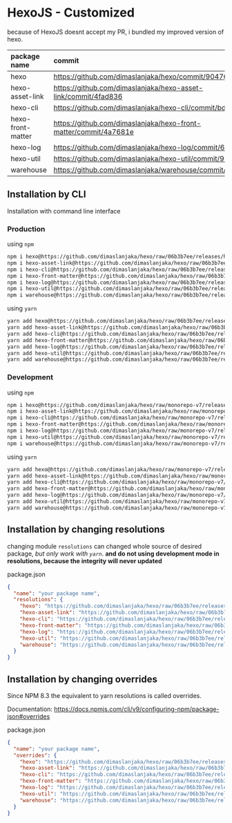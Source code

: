 # HexoJS - Customized
because of HexoJS doesnt accept my PR, i bundled my improved version of hexo.

| package name | commit |
| :--- | :--- | 
| hexo | https://github.com/dimaslanjaka/hexo/commit/90476e37 | 
| hexo-asset-link | https://github.com/dimaslanjaka/hexo-asset-link/commit/4fad836 | 
| hexo-cli | https://github.com/dimaslanjaka/hexo-cli/commit/bd319fd | 
| hexo-front-matter | https://github.com/dimaslanjaka/hexo-front-matter/commit/4a7681e | 
| hexo-log | https://github.com/dimaslanjaka/hexo-log/commit/6494294 | 
| hexo-util | https://github.com/dimaslanjaka/hexo-util/commit/9660cf4 | 
| warehouse | https://github.com/dimaslanjaka/warehouse/commit/187c5d3 | 

## Installation by CLI
Installation with command line interface

### Production

using `npm`
```bash
npm i hexo@https://github.com/dimaslanjaka/hexo/raw/06b3b7ee/releases/hexo.tgz
npm i hexo-asset-link@https://github.com/dimaslanjaka/hexo/raw/06b3b7ee/releases/hexo-asset-link.tgz
npm i hexo-cli@https://github.com/dimaslanjaka/hexo/raw/06b3b7ee/releases/hexo-cli.tgz
npm i hexo-front-matter@https://github.com/dimaslanjaka/hexo/raw/06b3b7ee/releases/hexo-front-matter.tgz
npm i hexo-log@https://github.com/dimaslanjaka/hexo/raw/06b3b7ee/releases/hexo-log.tgz
npm i hexo-util@https://github.com/dimaslanjaka/hexo/raw/06b3b7ee/releases/hexo-util.tgz
npm i warehouse@https://github.com/dimaslanjaka/hexo/raw/06b3b7ee/releases/warehouse.tgz
```

using `yarn`
```bash
yarn add hexo@https://github.com/dimaslanjaka/hexo/raw/06b3b7ee/releases/hexo.tgz
yarn add hexo-asset-link@https://github.com/dimaslanjaka/hexo/raw/06b3b7ee/releases/hexo-asset-link.tgz
yarn add hexo-cli@https://github.com/dimaslanjaka/hexo/raw/06b3b7ee/releases/hexo-cli.tgz
yarn add hexo-front-matter@https://github.com/dimaslanjaka/hexo/raw/06b3b7ee/releases/hexo-front-matter.tgz
yarn add hexo-log@https://github.com/dimaslanjaka/hexo/raw/06b3b7ee/releases/hexo-log.tgz
yarn add hexo-util@https://github.com/dimaslanjaka/hexo/raw/06b3b7ee/releases/hexo-util.tgz
yarn add warehouse@https://github.com/dimaslanjaka/hexo/raw/06b3b7ee/releases/warehouse.tgz

```

### Development

using `npm`
```bash
npm i hexo@https://github.com/dimaslanjaka/hexo/raw/monorepo-v7/releases/hexo.tgz
npm i hexo-asset-link@https://github.com/dimaslanjaka/hexo/raw/monorepo-v7/releases/hexo-asset-link.tgz
npm i hexo-cli@https://github.com/dimaslanjaka/hexo/raw/monorepo-v7/releases/hexo-cli.tgz
npm i hexo-front-matter@https://github.com/dimaslanjaka/hexo/raw/monorepo-v7/releases/hexo-front-matter.tgz
npm i hexo-log@https://github.com/dimaslanjaka/hexo/raw/monorepo-v7/releases/hexo-log.tgz
npm i hexo-util@https://github.com/dimaslanjaka/hexo/raw/monorepo-v7/releases/hexo-util.tgz
npm i warehouse@https://github.com/dimaslanjaka/hexo/raw/monorepo-v7/releases/warehouse.tgz
```

using `yarn`
```bash
yarn add hexo@https://github.com/dimaslanjaka/hexo/raw/monorepo-v7/releases/hexo.tgz
yarn add hexo-asset-link@https://github.com/dimaslanjaka/hexo/raw/monorepo-v7/releases/hexo-asset-link.tgz
yarn add hexo-cli@https://github.com/dimaslanjaka/hexo/raw/monorepo-v7/releases/hexo-cli.tgz
yarn add hexo-front-matter@https://github.com/dimaslanjaka/hexo/raw/monorepo-v7/releases/hexo-front-matter.tgz
yarn add hexo-log@https://github.com/dimaslanjaka/hexo/raw/monorepo-v7/releases/hexo-log.tgz
yarn add hexo-util@https://github.com/dimaslanjaka/hexo/raw/monorepo-v7/releases/hexo-util.tgz
yarn add warehouse@https://github.com/dimaslanjaka/hexo/raw/monorepo-v7/releases/warehouse.tgz

```

## Installation by changing resolutions
changing module `resolutions` can changed whole source of desired package, _but only work with `yarn`_. **and do not using development mode in resolutions, because the integrity will never updated**

package.json
```json
{
  "name": "your package name",
  "resolutions": {
    "hexo": "https://github.com/dimaslanjaka/hexo/raw/06b3b7ee/releases/hexo.tgz",
    "hexo-asset-link": "https://github.com/dimaslanjaka/hexo/raw/06b3b7ee/releases/hexo-asset-link.tgz",
    "hexo-cli": "https://github.com/dimaslanjaka/hexo/raw/06b3b7ee/releases/hexo-cli.tgz",
    "hexo-front-matter": "https://github.com/dimaslanjaka/hexo/raw/06b3b7ee/releases/hexo-front-matter.tgz",
    "hexo-log": "https://github.com/dimaslanjaka/hexo/raw/06b3b7ee/releases/hexo-log.tgz",
    "hexo-util": "https://github.com/dimaslanjaka/hexo/raw/06b3b7ee/releases/hexo-util.tgz",
    "warehouse": "https://github.com/dimaslanjaka/hexo/raw/06b3b7ee/releases/warehouse.tgz"
  }
}
```

## Installation by changing overrides

Since NPM 8.3 the equivalent to yarn resolutions is called overrides.

Documentation: https://docs.npmjs.com/cli/v9/configuring-npm/package-json#overrides

package.json
```json
{
  "name": "your package name",
  "overrides": {
    "hexo": "https://github.com/dimaslanjaka/hexo/raw/06b3b7ee/releases/hexo.tgz",
    "hexo-asset-link": "https://github.com/dimaslanjaka/hexo/raw/06b3b7ee/releases/hexo-asset-link.tgz",
    "hexo-cli": "https://github.com/dimaslanjaka/hexo/raw/06b3b7ee/releases/hexo-cli.tgz",
    "hexo-front-matter": "https://github.com/dimaslanjaka/hexo/raw/06b3b7ee/releases/hexo-front-matter.tgz",
    "hexo-log": "https://github.com/dimaslanjaka/hexo/raw/06b3b7ee/releases/hexo-log.tgz",
    "hexo-util": "https://github.com/dimaslanjaka/hexo/raw/06b3b7ee/releases/hexo-util.tgz",
    "warehouse": "https://github.com/dimaslanjaka/hexo/raw/06b3b7ee/releases/warehouse.tgz"
  }
}
```